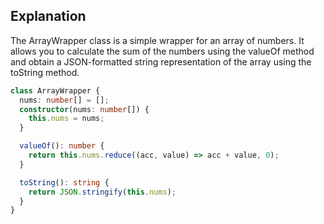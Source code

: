 ## Explanation

The ArrayWrapper class is a simple wrapper for an array of numbers. It allows you to calculate the sum of the numbers using the valueOf method and obtain a JSON-formatted string representation of the array using the toString method.

```ts
class ArrayWrapper {
  nums: number[] = [];
  constructor(nums: number[]) {
    this.nums = nums;
  }

  valueOf(): number {
    return this.nums.reduce((acc, value) => acc + value, 0);
  }

  toString(): string {
    return JSON.stringify(this.nums);
  }
}
```
